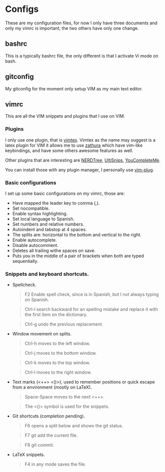 # Configs

These are my configuration files, for now I only have three documents and only my vimrc is important, the two others have only one change.

## bashrc

This is a typically bashrc file, the only different is that I activate Vi mode on bash.

## gitconfig

My gitconfig for the moment only setup VIM as my main text editor.

## vimrc

This are all the VIM snippets and plugins that I use on VIM.

### Plugins

I only use one plugin, that is [vimtex](https://github.com/lervag/vimtex). Vimtex as the name may suggest is a latex plugin for VIM it allows me to use [zathura](https://github.com/pwmt/zathura) which have vim-like keybindings, and have some others awesome features as well.

Other plugins that are interesting are [NERDTree](https://github.com/scrooloose/nerdtree), [UltiSnips](https://github.com/SirVer/ultisnips), [YouCompleteMe](https://github.com/ycm-core/YouCompleteMe).

You can install those with any plugin manager, I personally use [vim-plug](https://github.com/junegunn/vim-plug).

### Basic configurations

I set up some basic configurations on my vimrc, those are:

* Have mapped the leader key to comma (,).
* Set nocompatible.
* Enable syntax highlighting.
* Set local language to Spanish.
* Set numbers and relative numbers.
* Autoindent and tabstop at 4 spaces.
* The splits are: horizontal to the bottom and vertical to the right.
* Enable autocomplete.
* Disable autocomment.
* Deletes all trailing withe spaces on save.
* Puts you in the middle of a pair of brackets when both are typed sequentially.

### Snippets and keyboard shortcuts.

* Spellcheck.

	> F2 Enable spell check, since is in Spanish, but I not always typing on Spanish.

	> Ctrl-l search backward for an spelling mistake and replace it with the first item on the dictionary.

	> Ctrl-g undo the previous replacement.

* Window movement on splits.

	> Ctrl-h moves to the left window.

	> Ctrl-j moves to the bottom window.

	> Ctrl-k moves to the top window.

	> Ctrl-l moves to the right window.

* Text marks (<++> <()>), used to remember positions or quick escape from a environment (mostly on LaTeX).

	> Space-Space moves to the next <++>.

	> The <()> symbol is used for the snippets.

* Git shortcuts (completion pending).

	> F6 opens a split below and shows the git status.

	> F7 git add the current file.

	> F8 git commit.

* LaTeX snippets.

	> F4 in any mode saves the file.

	>
